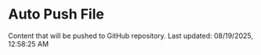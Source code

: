 # Auto Push File

Content that will be pushed to GitHub repository.
Last updated: 08/19/2025, 12:58:25 AM